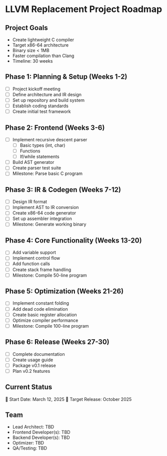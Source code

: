 # LLVM Replacement Project Roadmap

## Project Goals
- Create lightweight C compiler
- Target x86-64 architecture
- Binary size < 1MB
- Faster compilation than Clang
- Timeline: 30 weeks

## Phase 1: Planning & Setup (Weeks 1-2)
- [ ] Project kickoff meeting
- [ ] Define architecture and IR design
- [ ] Set up repository and build system
- [ ] Establish coding standards
- [ ] Create initial test framework

## Phase 2: Frontend (Weeks 3-6)
- [ ] Implement recursive descent parser
  - [ ] Basic types (int, char)
  - [ ] Functions
  - [ ] If/while statements
- [ ] Build AST generator
- [ ] Create parser test suite
- [ ] Milestone: Parse basic C program

## Phase 3: IR & Codegen (Weeks 7-12)
- [ ] Design IR format
- [ ] Implement AST to IR conversion
- [ ] Create x86-64 code generator
- [ ] Set up assembler integration
- [ ] Milestone: Generate working binary

## Phase 4: Core Functionality (Weeks 13-20)
- [ ] Add variable support
- [ ] Implement control flow
- [ ] Add function calls
- [ ] Create stack frame handling
- [ ] Milestone: Compile 50-line program

## Phase 5: Optimization (Weeks 21-26)
- [ ] Implement constant folding
- [ ] Add dead code elimination
- [ ] Create basic register allocation
- [ ] Optimize compiler performance
- [ ] Milestone: Compile 100-line program

## Phase 6: Release (Weeks 27-30)
- [ ] Complete documentation
- [ ] Create usage guide
- [ ] Package v0.1 release
- [ ] Plan v0.2 features

## Current Status
📅 Start Date: March 12, 2025
🎯 Target Release: October 2025

## Team
- Lead Architect: TBD
- Frontend Developer(s): TBD
- Backend Developer(s): TBD
- Optimizer: TBD
- QA/Testing: TBD
